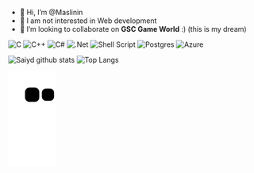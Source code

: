 - 👋 Hi, I’m @Maslinin
- 👀 I am not interested in Web development
- 💞️ I’m looking to collaborate on **GSC Game World** :) (this is my dream)

![C](https://img.shields.io/badge/c-%2300599C.svg?style=for-the-badge&logo=c&logoColor=white) ![C++](https://img.shields.io/badge/c++-%2300599C.svg?style=for-the-badge&logo=c%2B%2B&logoColor=white) ![C#](https://img.shields.io/badge/c%23-%23239120.svg?style=for-the-badge&logo=c-sharp&logoColor=white) ![.Net](https://img.shields.io/badge/.NET-5C2D91?style=for-the-badge&logo=.net&logoColor=white) ![Shell Script](https://img.shields.io/badge/shell_script-%23121011.svg?style=for-the-badge&logo=gnu-bash&logoColor=white) ![Postgres](https://img.shields.io/badge/postgres-%23316192.svg?style=for-the-badge&logo=postgresql&logoColor=white) ![Azure](https://img.shields.io/badge/azure-%230072C6.svg?style=for-the-badge&logo=microsoftazure&logoColor=white)

![Saiyd github stats](https://github-readme-stats.vercel.app/api?username=maslinin&include_all_commits=true&count_private=false&show_icons=true&line_height=20&title_color=FFFFFF&icon_color=FFFFFF&text_color=FFFFFF&bg_color=0D1117)
![Top Langs](https://github-readme-stats.vercel.app/api/top-langs/?username=maslinin&layout=compact&title_color=FFFFFF&icon_color=FFFFFF&text_color=FFFFFF&bg_color=0D1117)

![Snake animation](https://github.com/rafaballerini/rafaballerini/blob/output/github-contribution-grid-snake.svg)
